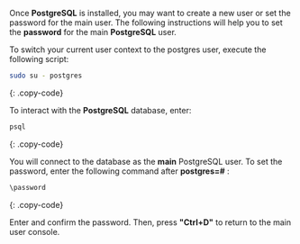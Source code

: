 Once **PostgreSQL** is installed, you may want to create a new user or set the password for the main user.
The following instructions will help you to set the **password** for the main **PostgreSQL** user.

To switch your current user context to the postgres user, execute the following script:
```bash
sudo su - postgres
```
{: .copy-code}

To interact with the **PostgreSQL** database, enter:
```bash
psql
```
{: .copy-code}

You will connect to the database as the **main** PostgreSQL user. To set the password, enter the following command after **postgres=#** :
```bash
\password
```
{: .copy-code}

Enter and confirm the password. 
Then, press **"Ctrl+D"** to return to the main user console. 